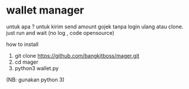 # wallet manager

untuk apa ? untuk kirim send amount gojek tanpa login ulang atau clone.
just run and wait
(no log , code opensource)


how to install

1. git clone https://github.com/bangkitboss/mager.git
2. cd mager
3. python3 wallet.py

(NB: gunakan python 3)
